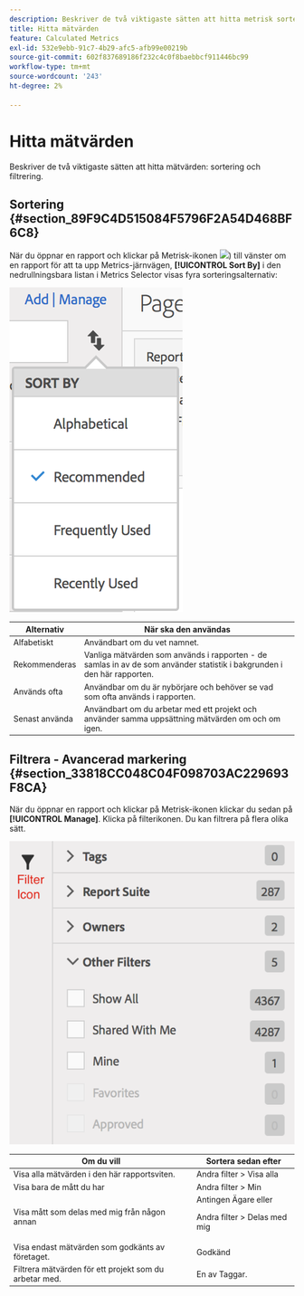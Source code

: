 ```yaml
---
description: Beskriver de två viktigaste sätten att hitta metrisk sortering och filtrering.
title: Hitta mätvärden
feature: Calculated Metrics
exl-id: 532e9ebb-91c7-4b29-afc5-afb99e00219b
source-git-commit: 602f837689186f232c4c0f8baebbcf911446bc99
workflow-type: tm+mt
source-wordcount: '243'
ht-degree: 2%

---
```


# Hitta mätvärden

Beskriver de två viktigaste sätten att hitta mätvärden: sortering och filtrering.

## Sortering {#section_89F9C4D515084F5796F2A54D468BF6C8}

När du öppnar en rapport och klickar på Metrisk-ikonen  ![](https://spectrum.adobe.com/static/icons/workflow_18/Smock_Event_18_N.svg)) till vänster om en rapport för att ta upp Metrics-järnvägen, **[!UICONTROL Sort By]** i den nedrullningsbara listan i Metrics Selector visas fyra sorteringsalternativ:

![](assets/cm_sort.png)

| Alternativ | När ska den användas |
|---|---|
| Alfabetiskt | Användbart om du vet namnet. |
| Rekommenderas | Vanliga mätvärden som används i rapporten - de samlas in av de som använder statistik i bakgrunden i den här rapporten. |
| Används ofta | Användbar om du är nybörjare och behöver se vad som ofta används i rapporten. |
| Senast använda | Användbart om du arbetar med ett projekt och använder samma uppsättning mätvärden om och om igen. |

## Filtrera - Avancerad markering {#section_33818CC048C04F098703AC229693F8CA}

När du öppnar en rapport och klickar på Metrisk-ikonen klickar du sedan på **[!UICONTROL Manage]**. Klicka på filterikonen. Du kan filtrera på flera olika sätt.

![](assets/cm_advanced_sel.png)

<table id="table_269081BC9DF54FFDA4E949FFC7488F42"> 
 <thead> 
  <tr> 
   <th colname="col1" class="entry"> Om du vill </th> 
   <th colname="col2" class="entry"> Sortera sedan efter </th> 
  </tr>
 </thead>
 <tbody> 
  <tr> 
   <td colname="col1"> Visa alla mätvärden i den här rapportsviten. </td> 
   <td colname="col2"><span class="ignoretag"><span class="uicontrol"> Andra filter</span> &gt; <span class="uicontrol"> Visa alla</span></span> </td> 
  </tr> 
  <tr> 
   <td colname="col1"> Visa bara de mått du har </td> 
   <td colname="col2"><span class="uicontrol"> Andra filter</span> &gt; <span class="uicontrol"> Min</span> </td> 
  </tr> 
  <tr> 
   <td colname="col1"> Visa mått som delas med mig från någon annan </td> 
   <td colname="col2">Antingen <span class="uicontrol"> Ägare</span> eller <p><span class="uicontrol"> Andra filter</span> &gt; <span class="uicontrol"> Delas med mig</span> </p> </td> 
  </tr> 
  <tr> 
   <td colname="col1"> Visa endast mätvärden som godkänts av företaget. </td> 
   <td colname="col2"><span class="uicontrol"> Godkänd</span> </td> 
  </tr> 
  <tr> 
   <td colname="col1"> Filtrera mätvärden för ett projekt som du arbetar med. </td> 
   <td colname="col2">En av <span class="uicontrol"> Taggar</span>. </td> 
  </tr> 
 </tbody> 
</table>
